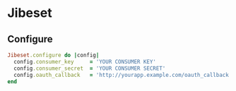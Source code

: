 Jibeset
====

Configure
---------
```ruby
Jibeset.configure do |config|
  config.consumer_key     = 'YOUR CONSUMER KEY'
  config.consumer_secret  = 'YOUR CONSUMER SECRET'
  config.oauth_callback   = 'http://yourapp.example.com/oauth_callback'
end
```
